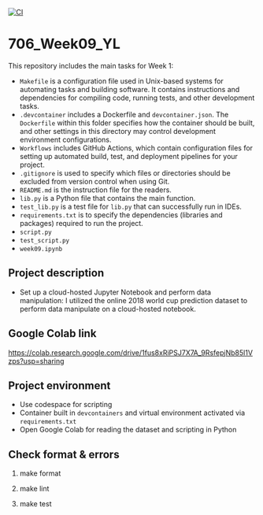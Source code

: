 [![CI](https://github.com/nogibjj/706_Week01_YL/actions/workflows/cicd.yml/badge.svg)](https://github.com/nogibjj/706_Week01_YL/actions/workflows/cicd.yml)

# 706_Week09_YL

This repository includes the main tasks for Week 1:

* `Makefile` is a configuration file used in Unix-based systems for automating tasks and building software. It contains instructions and dependencies for compiling code, running tests, and other development tasks.
* `.devcontainer` includes a Dockerfile and `devcontainer.json`. The `Dockerfile` within this folder specifies how the container should be built, and other settings in this directory may control development environment configurations.
* `Workflows` includes GitHub Actions, which contain configuration files for setting up automated build, test, and deployment pipelines for your project.
* `.gitignore` is used to specify which files or directories should be excluded from version control when using Git.
* `README.md` is the instruction file for the readers.
* `lib.py` is a Python file that contains the main function.
* `test_lib.py`  is a test file for `lib.py` that can successfully run in IDEs.
* `requirements.txt` is to specify the dependencies (libraries and packages) required to run the project.
* `script.py`
* `test_script.py`
* `week09.ipynb`


## Project description
* Set up a cloud-hosted Jupyter Notebook and perform data manipulation: I utilized the online 2018 world cup prediction dataset to perform data manipulate on a cloud-hosted notebook.

## Google Colab link
https://colab.research.google.com/drive/1fus8xRiPSJ7X7A_9RsfepjNb85l1Vzps?usp=sharing

## Project environment

* Use codespace for scripting
* Container built in `devcontainers` and virtual environment activated via `requirements.txt`
* Open Google Colab for reading the dataset and scripting in Python

## Check format & errors

1. make format

2. make lint

3. make test
